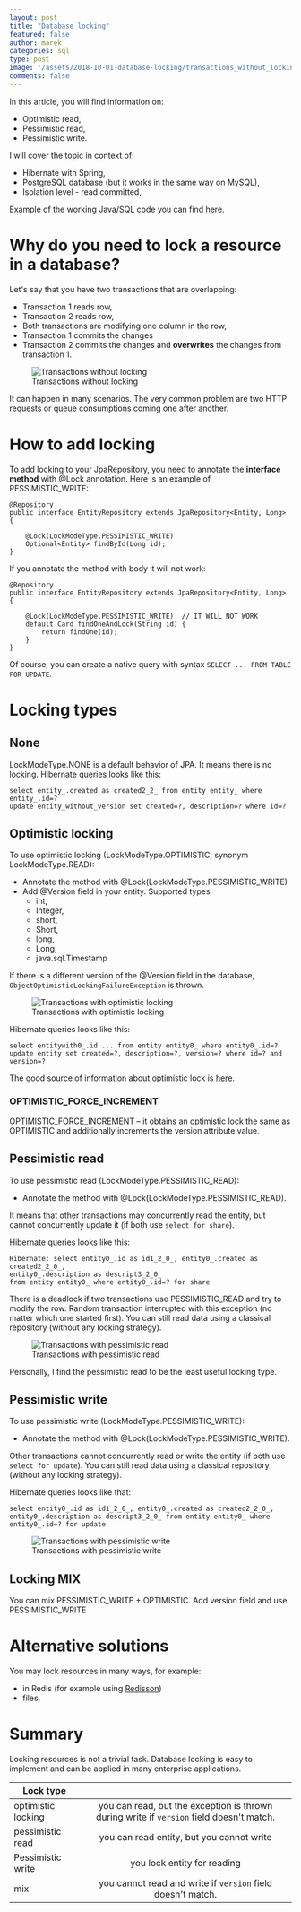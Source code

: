```yaml
---
layout: post
title: "Database locking"
featured: false
author: marek
categories: sql
type: post
image: '/assets/2018-10-01-database-locking/transactions_without_locking.png'
comments: false
---
```


In this article, you will find information on: 
* Optimistic read, 
* Pessimistic read, 
* Pessimistic write.

I will cover the topic in context of:
* Hibernate with Spring, 
* PostgreSQL database (but it works in the same way on MySQL), 
* Isolation level - read committed,
 
Example of the working Java/SQL code you can find [here](https://github.com/marekhudyma/db-locking).

# Why do you need to lock a resource in a database?
Let's say that you have two transactions that are overlapping:
* Transaction 1 reads row, 
* Transaction 2 reads row,
* Both transactions are modifying one column in the row, 
* Transaction 1 commits the changes
* Transaction 2 commits the changes and **overwrites** the changes from transaction 1. 
<figure>
  <img src="/assets/2018-10-01-database-locking/transactions_without_locking.png" alt="Transactions without locking"> 
  <figcaption>Transactions without locking</figcaption>
</figure>
It can happen in many scenarios. The very common problem are two HTTP requests or queue consumptions coming one after another.

# How to add locking 
To add locking to your JpaRepository, you need to annotate the **interface method** with @Lock annotation. Here is an example of PESSIMISTIC_WRITE:
```
@Repository
public interface EntityRepository extends JpaRepository<Entity, Long> {

    @Lock(LockModeType.PESSIMISTIC_WRITE) 
    Optional<Entity> findById(Long id);
}
```
If you annotate the method with body it will not work: 
```
@Repository
public interface EntityRepository extends JpaRepository<Entity, Long> {

    @Lock(LockModeType.PESSIMISTIC_WRITE)  // IT WILL NOT WORK 
    default Card findOneAndLock(String id) {
        return findOne(id);
    }
}
```
Of course, you can create a native query with syntax `SELECT ... FROM TABLE FOR UPDATE`.

# Locking types

## None
LockModeType.NONE is a default behavior of JPA. It means there is no locking. 
Hibernate queries looks like this: 
```
select entity_.created as created2_2_ from entity entity_ where entity_.id=?
update entity_without_version set created=?, description=? where id=?
```

## Optimistic locking 
To use optimistic locking (LockModeType.OPTIMISTIC, synonym LockModeType.READ):
* Annotate the method with @Lock(LockModeType.PESSIMISTIC_WRITE)
* Add @Version field in your entity. Supported types:
    * int, 
    * Integer, 
    * short, 
    * Short, 
    * long, 
    * Long, 
    * java.sql.Timestamp

If there is a different version of the @Version field in the database, `ObjectOptimisticLockingFailureException` is thrown. 
<figure>
  <img src="/assets/2018-10-01-database-locking/transactions_optimistic_locking.jpg" alt="Transactions with optimistic locking"> 
  <figcaption>Transactions with optimistic locking</figcaption>
</figure>

Hibernate queries looks like this: 
```
select entitywith0_.id ... from entity entity0_ where entity0_.id=?
update entity set created=?, description=?, version=? where id=? and version=?
```

The good source of information about optimistic lock is [here](https://www.baeldung.com/jpa-optimistic-locking).

### OPTIMISTIC_FORCE_INCREMENT 
OPTIMISTIC_FORCE_INCREMENT – it obtains an optimistic lock the same as OPTIMISTIC and additionally increments the version attribute value.

## Pessimistic read
To use pessimistic read (LockModeType.PESSIMISTIC_READ):
* Annotate the method with @Lock(LockModeType.PESSIMISTIC_READ).

It means that other transactions may concurrently read the entity, but cannot concurrently update it (if both use `select for share`).

Hibernate queries looks like this: 
```
Hibernate: select entity0_.id as id1_2_0_, entity0_.created as created2_2_0_, 
entity0_.description as descript3_2_0_ 
from entity entity0_ where entity0_.id=? for share
```

There is a deadlock if two transactions use PESSIMISTIC_READ and try to modify the row. 
Random transaction interrupted with this exception (no matter which one started first). 
You can still read data using a classical repository (without any locking strategy). 

<figure>
  <img src="/assets/2018-10-01-database-locking/transactions_pessimistic_read.jpg" alt="Transactions with pessimistic read"> 
  <figcaption>Transactions with pessimistic read</figcaption>
</figure>

Personally, I find the pessimistic read to be the least useful locking type.  

## Pessimistic write
To use pessimistic write (LockModeType.PESSIMISTIC_WRITE):
* Annotate the method with @Lock(LockModeType.PESSIMISTIC_WRITE).

Other transactions cannot concurrently read or write the entity (if both use `select for update`).
You can still read data using a classical repository (without any locking strategy). 

Hibernate queries looks like that: 

```
select entity0_.id as id1_2_0_, entity0_.created as created2_2_0_, 
entity0_.description as descript3_2_0_ from entity entity0_ where entity0_.id=? for update 
```

<figure>
  <img src="/assets/2018-10-01-database-locking/transactions_pessimistic_write.jpg" alt="Transactions with pessimistic write"> 
  <figcaption>Transactions with pessimistic write</figcaption>
</figure>

## Locking MIX 
You can mix PESSIMISTIC_WRITE + OPTIMISTIC. Add version field and use PESSIMISTIC_WRITE

# Alternative solutions 
You may lock resources in many ways, for example: 
* in Redis (for example using [Redisson](https://redisson.org/))
* files.

# Summary 
Locking resources is not a trivial task. Database locking is easy to implement and can be applied in many enterprise applications.

| Lock type             |                                                                                      |
| --------------------- |:------------------------------------------------------------------------------------:|
| optimistic locking    | you can read, but the exception is thrown during write if `version` field doesn't match. | 
| pessimistic read      | you can read entity, but you cannot write                                            |
| Pessimistic write     | you lock entity for reading                                                          |  
| mix                   | you cannot read and write if `version` field doesn't match.                          |